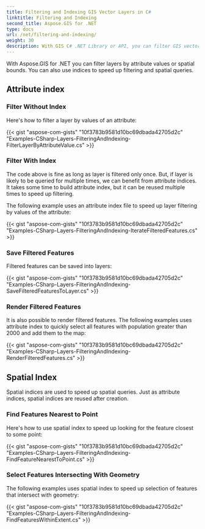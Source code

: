 ```yaml
---
title: Filtering and Indexing GIS Vector Layers in C#
linktitle: Filtering and Indexing
second_title: Aspose.GIS for .NET
type: docs
url: /net/filtering-and-indexing/
weight: 30
description: With GIS C# .NET Library or API, you can filter GIS vector layers by attribute values or spatial bounds. You can also use indices to speed up filtering and spatial queries.
---
```


With Aspose.GIS for .NET you can filter layers by attribute values or spatial bounds. You can also use indices to speed up filtering and spatial queries.
## **Attribute index**
### **Filter Without Index**
Here's how to filter a layer by values of an attribute:

{{< gist "aspose-com-gists" "10f3783b9581d10bc69dbada42705d2c" "Examples-CSharp-Layers-FilteringAndIndexing-FilterLayerByAttributeValue.cs" >}}
### **Filter With Index**
The code above is fine as long as layer is filtered only once. But, if layer is likely to be queried for multiple times, we can benefit from attribute indices. It takes some time to build attribute index, but it can be reused multiple times to speed up filtering.

The following example uses an attribute index file to speed up layer filtering by values of the attribute:

{{< gist "aspose-com-gists" "10f3783b9581d10bc69dbada42705d2c" "Examples-CSharp-Layers-FilteringAndIndexing-IterateFilteredFeatures.cs" >}}
### **Save Filtered Features**
Filtered features can be saved into layers:

{{< gist "aspose-com-gists" "10f3783b9581d10bc69dbada42705d2c" "Examples-CSharp-Layers-FilteringAndIndexing-SaveFilteredFeaturesToLayer.cs" >}}
### **Render Filtered Features**
It is also possible to render filtered features. The following examples uses attribute index to quickly select all features with population greater than 2000 and add them to the map:

{{< gist "aspose-com-gists" "10f3783b9581d10bc69dbada42705d2c" "Examples-CSharp-Layers-FilteringAndIndexing-RenderFilteredFeatures.cs" >}}
## **Spatial Index**
Spatial indices are used to speed up spatial queries. Just as attribute indices, spatial indices are reused after creation.
### **Find Features Nearest to Point**
Here's how to use spatial index to speed up looking for the feature closest to some point:

{{< gist "aspose-com-gists" "10f3783b9581d10bc69dbada42705d2c" "Examples-CSharp-Layers-FilteringAndIndexing-FindFeatureNearestToPoint.cs" >}}
### **Select Features Intersecting With Geometry**
The following examples uses spatial index to speed up selection of features that intersect with geometry:

{{< gist "aspose-com-gists" "10f3783b9581d10bc69dbada42705d2c" "Examples-CSharp-Layers-FilteringAndIndexing-FindFeaturesWithinExtent.cs" >}}


